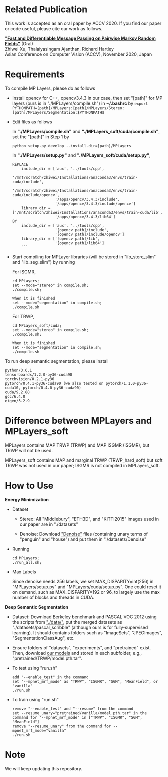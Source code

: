 # Related Publication

  This work is accepted as an oral paper by ACCV 2020. If you find our paper or code useful, please cite our work as follows.

  [**"Fast and Differentiable Message Passing on Pairwise Markov Random Fields"**](https://arxiv.org/abs/1910.10892) (Oral)\
  Zhiwei Xu, Thalaiyasingam Ajanthan, Richard Hartley\
  Asian Conference on Computer Vision (ACCV), November 2020, Japan

# Requirements
  To compile MP Layers, please do as follows
  
  - Install opencv for C++, opencv3.4.3 in our case, then set "[path]" for MP layers (ours is in "./MPLayers/compile.sh") in **~/.bashrc** by
        ```
        export PYTHONPATH=[path]/MPLayers:[path]/MPLayers/Stereo:[path]/MPLayers/Segmentation:$PYTHONPATH$
        ```

  - Edit files as follows

    In **"./MPLayers/compile.sh"** and **"./MPLayers_soft/cuda/compile.sh"**, set the "[path]" in Step 1 by
    ```
    python setup.py develop --install-dir=[path]/MPLayers
    ```

    In **"./MPLayers/setup.py"** and **"./MPLayers_soft/cuda/setup.py"**,
    ```
    REPLACE
        include_dir = ['aux', '../tools/cpp',
                       '/mnt/scratch/zhiwei/Installations/anaconda3/envs/train-cuda/include',
                       '/mnt/scratch/zhiwei/Installations/anaconda3/envs/train-cuda/include/opencv',
                       '/apps/opencv/3.4.3/include',
                       '/apps/opencv/3.4.3/include/opencv']
        library_dir = ['/mnt/scratch/zhiwei/Installations/anaconda3/envs/train-cuda/lib',
                       '/apps/opencv/3.4.3/lib64']
    BY
        include_dir = ['aux', '../tools/cpp',
                       '[opencv path]/include',
                       '[opencv path]/include/opencv']
        library_dir = ['[opencv path]/lib',
                       '[opencv path]/lib64']
        ```
  - Start compiling for MPLayer libraries (will be stored in "lib_stere_slim" and "lib_seg_slim") by running
    
    For ISGMR,
    ```
    cd MPLayers;
    set --mode="stereo" in compile.sh;
    ./compile.sh;
    
    When it is finished
    set --mode="segmentation" in compile.sh;
    ./compile.sh
    ```

    For TRWP,
    ```
    cd MPLayers_soft/cuda;
    set --mode="stereo" in compile.sh;
    ./compile.sh;
    
    When it is finished
    set --mode="segmentation" in compile.sh;
    ./compile.sh
    ```
To run deep semantic segmentation, please install
  
  ```
  python/3.6.1
  tensorboardx/1.2.0-py36-cuda90
  torchvision/0.2.1-py36
  pytorch/0.4.1-py36-cuda90 (we also tested on pytorch/1.1.0-py36-cuda10, pytorch/0.4.0-py36-cuda90)
  cuda/9.2.88
  gcc/6.4.0
  eigen/3.2.9
  ```

# Difference between MPLayers and MPLayers_soft
  
  MPLayers contains MAP TRWP (TRWP) and MAP ISGMR (ISGMR), but TRWP will not be used.
  
  MPLayers_soft contains MAP and marginal TRWP (TRWP_hard_soft) but soft TRWP was not used in our paper; ISGMR is not compiled in MPLayers_soft.


# How to Use

**Energy Minimization**
  
- Dataset
    
  - Stereo: All "Middlebury", "ETH3D", and "KITTI2015" images used in our paper are in "./datasets"
      
  - Denoise: Download ["Denoise"](https://1drv.ms/u/s!AngC1-tRlyPMgS7cZ4MNqS1VD4Nf?e=lb94Rg) files (containing unary terms of "penguin" and "house") and put them in "./datasets/Denoise"
    
- Running
  ```
  cd MPLayers;
  ./run_all.sh;
  ```
  
- Max Labels

  Since denoise needs 256 labels, we set MAX_DISPARITY=int(256) in "MPLayers/setup.py" and "MPLayers/cuda/setup.py".
  One could reset it on demand, such as MAX_DISPARITY=192 or 96, to largely use the max number of blocks and threads in CUDA.
  
**Deep Semantic Segmentation**

  - Dataset: Download Berkeley benchmark and PASCAL VOC 2012 using the scripts from ["./data/"](https://github.com/meng-tang/rloss.git), put the merged datasets as "./datasets/pascal_scribble" (although ours is for fully-supervised learning).
    It should contains folders such as "ImageSets", "JPEGImages", "SegmentationClassAug", etc.
  
  - Ensure folders of "datasets", "experiments", and "pretrained" exist.
    Then, download [our models](https://1drv.ms/u/s!AngC1-tRlyPMgRx6ahmhqxqJDf65?e=UQRUBN) and stored in each subfolder, e.g., "pretrained/TRWP/model.pth.tar".
      
  - To test using "run.sh"
    ```
    add "--enable_test" in the command
    set "--mpnet_mrf_mode" as "TRWP", "ISGMR", "SGM", "MeanField", or "vanilla"
    ./run.sh
    ```
      
  - To train using "run.sh"
    ```
    remove "--enable_test" and "--resume" from the command
    set --resume_unary="pretrained/vanilla/model.pth.tar" in the command for "--mpnet_mrf_mode" in ["TRWP", "ISGMR", "SGM", "MeanField"]
    remove "--resume_unary" from the command for --mpnet_mrf_mode="vanilla"
    ./run.sh
    ```
  
# Note
  We will keep updating this repository.
